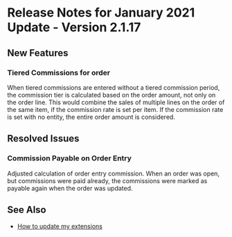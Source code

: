 # Release Notes for January 2021 Update - Version 2.1.17

## New Features

### Tiered Commissions for order

When tiered commissions are entered without a tiered commission period, the commission tier is calculated based on the order amount, not only on the order line. This would combine the sales of multiple lines on the order of the same item, if the commission rate is set per item. If the commission rate is set with no entity, the entire order amount is considered.

## Resolved Issues

### Commission Payable on Order Entry

Adjusted calculation of order entry commission. When an order was open, but commissions were paid already, the commissions were marked as payable again when the order was updated.

## See Also

- [How to update my extensions](../faq-index.md#i-want-to-update-my-version-of-nav-x-commission-management)
